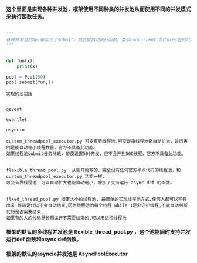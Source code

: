 ####  这个里面是实现各种并发池，框架使用不同种类的并发池从而使用不同的并发模式来执行函数任务。


```python

'''
各种并发池的api都实现了submit，然后就自动执行函数。类似concurrent.futures包的api
'''


def fun(x):
    print(x)

pool = Pool(50)
pool.submit(fun,1)


```

```text
实现的池包括


gevent

eventlet

asyncio

custom_threadpool_executor.py 可变有界线程池,可变是指线程池嫩自动扩大，最厉害的是能自动缩小线程数量，官方不具备此功能。
如果线程池submit任务稀疏，即使设置500并发，但不会开到500线程，官方不具备此功能。 


flexible_thread_pool.py  从新开始写的，完全没有任何官方半点代码的线程池，和 custom_threadpool_executor.py 功能一样，
可变有界线程池，可以自动扩大也能自动缩小，增加了支持运行 async def 的函数。


flxed_thread_pool.py 固定大小的线程池, 最简单的实现线程池方式,任何人都可以写得出来.弊端是代码不会自动结束,因为线程池的每个线程 while 1是非守护线程,不能自动判断代码是否需要结束.
如果有的人的代码是长期运行不需要结束的,可以用这种线程池
```


#### 框架的默认的多线程并发池是 flexible_thread_pool.py ，这个池能同时支持并发运行def 函数和async def函数。

#### 框架的默认的asyncio并发池是 AsyncPoolExecutor

